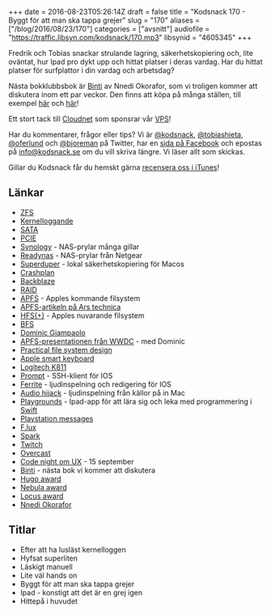 +++
date = 2016-08-23T05:26:14Z
draft = false
title = "Kodsnack 170 - Byggt för att man ska tappa grejer"
slug = "170"
aliases = ["/blog/2016/08/23/170"]
categories = ["avsnitt"]
audiofile = "https://traffic.libsyn.com/kodsnack/170.mp3"
libsynid = "4605345"
+++

Fredrik och Tobias snackar strulande lagring, säkerhetskopiering och, lite oväntat, hur Ipad pro dykt upp och hittat platser i deras vardag. Har du hittat platser för surfplattor i din vardag och arbetsdag?

Nästa bokklubbsbok är [Binti](http://www.tor.com/2015/08/17/excerpts-binti-nnedi-okorafor/) av Nnedi Okorafor, som vi troligen kommer att diskutera inom ett par veckor. Den finns att köpa på många ställen, till exempel [här](https://www.amazon.com/gp/product/B010GJG4PE/ref=kics_hp_typ_dp) och [här](http://www.sfbok.se/tips-topplistor/tips/boktips/rekommenderad-sf/binti)!

Ett stort tack till [Cloudnet](http://www.cloudnet.se) som sponsrar vår [VPS](http://en.wikipedia.org/wiki/Virtual_private_server)!

Har du kommentarer, frågor eller tips? Vi är [@kodsnack](https://www.twitter.com/kodsnack), [@tobiashieta](https://www.twitter.com/tobiashieta), [@oferlund](https://www.twitter.com/oferlund) och [@bjoreman](https://www.twitter.com/bjoreman) på Twitter, har en [sida på Facebook](https://www.facebook.com/kodsnack) och epostas på [info@kodsnack.se](mailto:info@kodsnack.se) om du vill skriva längre. Vi läser allt som skickas.

Gillar du Kodsnack får du hemskt gärna [recensera oss i iTunes](http://itunes.apple.com/se/podcast/kodsnack/id561631498?l=en)!

## Länkar ##
* [ZFS](https://en.wikipedia.org/wiki/ZFS)
* [Kernelloggande](http://linux.die.net/man/8/klogd)
* [SATA](https://en.wikipedia.org/wiki/Serial_ATA)
* [PCIE](https://en.wikipedia.org/wiki/PCI_Express)
* [Synology](https://www.synology.com/sv-se/) - NAS-prylar många gillar
* [Readynas](https://www.netgear.com/business/products/storage/readynas/?cid=wmt_netgear_organic) - NAS-prylar från Netgear
* [Superduper](http://www.shirt-pocket.com/SuperDuper/SuperDuperDescription.html) - lokal säkerhetskopiering för Macos
* [Crashplan](https://www.crashplan.com/en-us/)
* [Backblaze](https://www.backblaze.com/)
* [RAID](https://en.wikipedia.org/wiki/RAID)
* [APFS](https://en.wikipedia.org/wiki/Apple_File_System) - Apples kommande filsystem
* [APFS-artikeln på Ars technica](http://arstechnica.co.uk/apple/2016/06/apfs-apple-new-file-system-dev-details/)
* [HFS(+)](https://sv.wikipedia.org/wiki/HFS_Plus) - Apples nuvarande filsystem
* [BFS](https://en.wikipedia.org/wiki/Be_File_System)
* [Dominic Giampaolo](https://en.wikipedia.org/wiki/Dominic_Giampaolo)
* [APFS-presentationen från WWDC](https://developer.apple.com/videos/play/wwdc2016/701/) - med Dominic
* [Practical file system design](http://www.nobius.org/~dbg/practical-file-system-design.pdf)
* [Apple smart keyboard](http://www.apple.com/se/smart-keyboard/)
* [Logitech K811](http://bjoreman.com/thoughts/k811.html)
* [Prompt](https://panic.com/prompt/) - SSH-klient för IOS
* [Ferrite](http://www.wooji-juice.com/products/ferrite/) - ljudinspelning och redigering för IOS
* [Audio hijack](https://rogueamoeba.com/audiohijack/) - ljudinspelning från källor på in Mac
* [Playgrounds](http://www.apple.com/swift/playgrounds/) - Ipad-app för att lära sig och leka med programmering i [Swift](https://en.wikipedia.org/wiki/Swift_%28programming_language%29)
* [Playstation messages](http://www.theverge.com/2015/12/7/9869802/playstation-messages-app-ios-android)
* [F.lux](https://justgetflux.com/)
* [Spark](https://sparkmailapp.com/)
* [Twitch](https://www.twitch.tv/)
* [Overcast](https://overcast.fm)
* [Code night om UX](http://techworld.event.idg.se/event/codenight6/) - 15 september
* [Binti](http://www.tor.com/2015/08/17/excerpts-binti-nnedi-okorafor/) - nästa bok vi kommer att diskutera
* [Hugo award](https://en.wikipedia.org/wiki/Hugo_Award)
* [Nebula award](https://en.wikipedia.org/wiki/Nebula_Award)
* [Locus award](https://en.wikipedia.org/wiki/Locus_Award)
* [Nnedi Okorafor](https://en.wikipedia.org/wiki/Nnedi_Okorafor)

## Titlar ##
* Efter att ha lusläst kernelloggen
* Hyfsat superliten
* Läskigt manuell
* Lite väl hands on
* Byggt för att man ska tappa grejer
* Ipad - konstigt att det är en grej igen
* Hittepå i huvudet